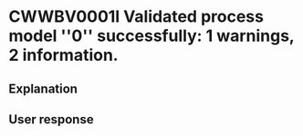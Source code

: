 # CWWBV0001I Validated process model ''0'' successfully: 1 warnings, 2 information.

## Explanation

## User response